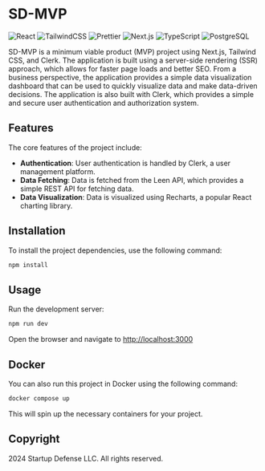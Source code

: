 # SD-MVP

![React](https://img.shields.io/badge/React-20232A?style=for-the-badge&logo=react&logoColor=61DAFB)
![TailwindCSS](https://img.shields.io/badge/TailwindCSS-06B6D4?style=for-the-badge&logo=tailwindcss&logoColor=white)
![Prettier](https://img.shields.io/badge/Prettier-F7B93E?style=for-the-badge&logo=prettier&logoColor=white)
![Next.js](https://img.shields.io/badge/Next.js-000000?style=for-the-badge&logo=nextdotjs&logoColor=white)
![TypeScript](https://img.shields.io/badge/TypeScript-3178C6?style=for-the-badge&logo=typescript&logoColor=white)
![PostgreSQL](https://img.shields.io/badge/PostgreSQL-4169E1?style=for-the-badge&logo=postgresql&logoColor=white)

SD-MVP is a minimum viable product (MVP) project using Next.js, Tailwind CSS, and Clerk. The application is built using a server-side rendering (SSR) approach, which allows for faster page loads and better SEO. From a business perspective, the application provides a simple data visualization dashboard that can be used to quickly visualize data and make data-driven decisions. The application is also built with Clerk, which provides a simple and secure user authentication and authorization system.

## Features

The core features of the project include:

- **Authentication**: User authentication is handled by Clerk, a user management platform.
- **Data Fetching**: Data is fetched from the Leen API, which provides a simple REST API for fetching data.
- **Data Visualization**: Data is visualized using Recharts, a popular React charting library.

## Installation

To install the project dependencies, use the following command:

```bash
npm install
```

## Usage

Run the development server:

```bash
npm run dev
````

Open the browser and navigate to <http://localhost:3000>

## Docker

You can also run this project in Docker using the following command:

```bash
docker compose up
```

This will spin up the necessary containers for your project.

## Copyright

2024 Startup Defense LLC. All rights reserved.
